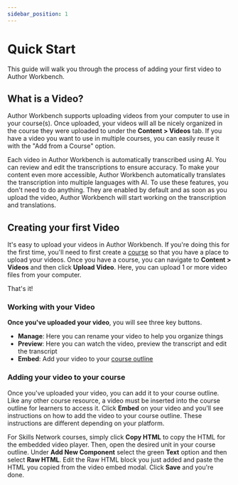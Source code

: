 ```yaml
---
sidebar_position: 1
---
```


# Quick Start

This guide will walk you through the process of adding your first video to Author Workbench.

## What is a Video?

Author Workbench supports uploading videos from your computer to use in your course(s). Once uploaded, your videos will all be nicely organized in the course they were uploaded to under the **Content > Videos** tab. If you have a video you want to use in multiple courses, you can easily reuse it with the "Add from a Course" option.

Each video in Author Workbench is automatically transcribed using AI. You can review and edit the transcriptions to ensure accuracy. To make your content even more accessible, Author Workbench automatically translates the transcription into multiple languages with AI. To use these features, you don't need to do anything. They are enabled by default and as soon as you upload the video, Author Workbench will start working on the transcription and translations.

## Creating your first Video

It's easy to upload your videos in Author Workbench. If you're doing this for the first time, you'll need to first create a [course](/docs/courses/quick-start) so that you have a place to upload your videos. Once you have a course, you can navigate to **Content > Videos** and then click **Upload Video**. Here, you can upload 1 or more video files from your computer.

That's it!

### Working with your Video

**Once you've uploaded your video**, you will see three key buttons.

- **Manage**: Here you can rename your video to help you organize things
- **Preview**: Here you can watch the video, preview the transcript and edit the transcript
- **Embed**: Add your video to your [course outline](/docs/courses/quick-start#the-course-outline)

### Adding your video to your course

Once you've uploaded your video, you can add it to your course outline. Like any other course resource, a video must be inserted into the course outline for learners to access it. Click **Embed** on your video and you'll see instructions on how to add the video to your course outline. These instructions are different depending on your platform.

For Skills Network courses, simply click **Copy HTML** to copy the HTML for the embedded video player. Then, open the desired unit in your course outline. Under **Add New Component** select the green **Text** option and then select **Raw HTML**. Edit the Raw HTML block you just added and paste the HTML you copied from the video embed modal. Click **Save** and you're done.
